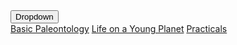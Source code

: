 <div class="dropdown">
  <button class="dropbtn">Dropdown</button>
  <div class="dropdown-content">
     <a href="basicpaleo">Basic Paleontology</a>
     <a href="LYP">Life on a Young Planet</a>
     <a href="Practicals">Practicals</a>
  </div>
</div>
